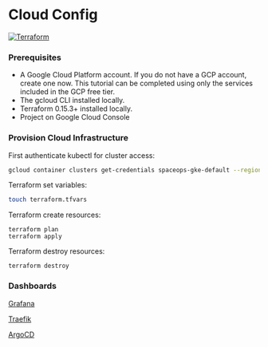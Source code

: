 # Cloud Config

[![Terraform](https://img.shields.io/badge/terraform-633690.svg?style=for-the-badge&logo=terraform&logoColor=white)](https://developer.hashicorp.com/)

### Prerequisites

- A Google Cloud Platform account. If you do not have a GCP account, create one now. This tutorial can be completed using only the services included in the GCP free tier.
- The gcloud CLI installed locally.
- Terraform 0.15.3+ installed locally.
- Project on Google Cloud Console

### Provision Cloud Infrastructure

First authenticate kubectl for cluster access:

```bash
gcloud container clusters get-credentials spaceops-gke-default --region=us-west1
```

Terraform set variables:

```bash
touch terraform.tfvars
```

Terraform create resources:

```
terraform plan
terraform apply
```

Terraform destroy resources:

```
terraform destroy
```

### Dashboards

[Grafana](https://github.com/dotdc/grafana-dashboards-kubernetes)

[Traefik](https://grafana.com/grafana/dashboards/17346-traefik-official-standalone-dashboard/)

[ArgoCD](https://grafana.com/grafana/dashboards/14584-argocd/)
